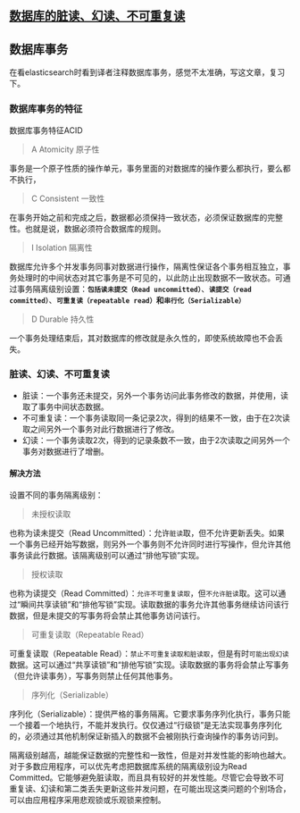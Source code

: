 ## [数据库的脏读、幻读、不可重复读](http://dr-yanglong.github.io/2016/06/06/transaction-feature/)

## 数据库事务

在看elasticsearch时看到译者注释数据库事务，感觉不太准确，写这文章，复习下。

### 数据库事务的特征

数据库事务特征ACID

> A Atomicity 原子性

事务是一个原子性质的操作单元，事务里面的对数据库的操作要么都执行，要么都不执行，

> C Consistent 一致性

在事务开始之前和完成之后，数据都必须保持一致状态，必须保证数据库的完整性。也就是说，数据必须符合数据库的规则。

> I Isolation 隔离性

数据库允许多个并发事务同事对数据进行操作，隔离性保证各个事务相互独立，事务处理时的中间状态对其它事务是不可见的，以此防止出现数据不一致状态。可通过事务隔离级别设置：**`包括读未提交（Read uncommitted）`**、**`读提交（read committed）`**、**`可重复读（repeatable read）`**和**`串行化（Serializable）`**

> D Durable 持久性

一个事务处理结束后，其对数据库的修改就是永久性的，即使系统故障也不会丢失。

### 脏读、幻读、不可重复读

* 脏读：一个事务还未提交，另外一个事务访问此事务修改的数据，并使用，读取了事务中间状态数据。
* 不可重复读：一个事务读取同一条记录2次，得到的结果不一致，由于在2次读取之间另外一个事务对此行数据进行了修改。
* 幻读：一个事务读取2次，得到的记录条数不一致，由于2次读取之间另外一个事务对数据进行了增删。

#### 解决方法

设置不同的事务隔离级别：

> 未授权读取

也称为读未提交（Read Uncommitted）：允许`脏读`取，但不允许更新丢失。如果一个事务已经开始写数据，则另外一个事务则不允许同时进行写操作，但允许其他事务读此行数据。该隔离级别可以通过“排他写锁”实现。

> 授权读取

也称为读提交（Read Committed）：`允许不可重复读取`，但`不允许脏读`取。这可以通过“瞬间共享读锁”和“排他写锁”实现。读取数据的事务允许其他事务继续访问该行数据，但是未提交的写事务将会禁止其他事务访问该行。

> 可重复读取（Repeatable Read）

可重复读取（Repeatable Read）：`禁止不可重复读取和脏读取`，但是有时`可能出现幻读`数据。这可以通过“共享读锁”和“排他写锁”实现。读取数据的事务将会禁止写事务（但允许读事务），写事务则禁止任何其他事务。

> 序列化（Serializable）

序列化（Serializable）：提供严格的事务隔离。它要求事务序列化执行，事务只能一个接着一个地执行，不能并发执行。仅仅通过“行级锁”是无法实现事务序列化的，必须通过其他机制保证新插入的数据不会被刚执行查询操作的事务访问到。

隔离级别越高，越能保证数据的完整性和一致性，但是对并发性能的影响也越大。对于多数应用程序，可以优先考虑把数据库系统的隔离级别设为Read Committed。它能够避免脏读取，而且具有较好的并发性能。尽管它会导致不可重复读、幻读和第二类丢失更新这些并发问题，在可能出现这类问题的个别场合，可以由应用程序采用悲观锁或乐观锁来控制。

